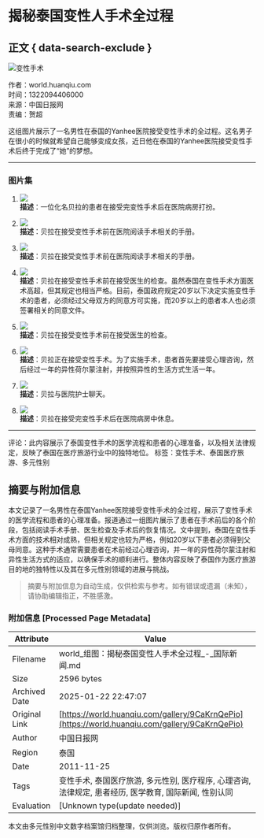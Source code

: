# 揭秘泰国变性人手术全过程

## 正文 { data-search-exclude }


![变性手术](https://rs2.huanqiucdn.cn/huanqiucdn/huanqiu/image/www/common/200.jpg)

作者：world.huanqiu.com  
时间：1322094406000  
来源：中国日报网  
责编：贺超  

这组图片展示了一名男性在泰国的Yanhee医院接受变性手术的全过程。这名男子在很小的时候就希望自己能够变成女孩，近日他在泰国的Yanhee医院接受变性手术后终于完成了“她”的梦想。

---

### 图片集

1. ![](https://himg2.huanqiucdn.cn/attachment2010/111124/de51742667.jpg?imageView2/2/w/1260)  
   **描述**：一位化名贝拉的患者在接受完变性手术后在医院病房打扮。
   
2. ![](https://himg2.huanqiucdn.cn/attachment2010/111124/a864eac765.jpg?imageView2/2/w/1260)  
   **描述**：贝拉在接受变性手术前在医院阅读手术相关的手册。
   
3. ![](https://himg2.huanqiucdn.cn/attachment2010/111124/83756c8adf.jpg?imageView2/2/w/1260)  
   **描述**：贝拉在接受变性手术前在医院阅读手术相关的手册。
   
4. ![](https://himg2.huanqiucdn.cn/attachment2010/111124/69dc23c7eb.jpg?imageView2/2/w/1260)  
   **描述**：贝拉在接受变性手术前在接受医生的检查。虽然泰国在变性手术方面医术高超，但其规定也相当严格。目前，泰国政府规定20岁以下决定实施变性手术的患者，必须经过父母双方的同意方可实施，而20岁以上的患者本人也必须签署相关的同意文件。
   
5. ![](https://himg2.huanqiucdn.cn/attachment2010/111124/bf40d24990.jpg?imageView2/2/w/1260)  
   **描述**：贝拉在接受变性手术前在接受医生的检查。
   
6. ![](https://himg2.huanqiucdn.cn/attachment2010/111124/be0c649ab5.jpg?imageView2/2/w/1260)  
   **描述**：贝拉正在接受变性手术。为了实施手术，患者首先要接受心理咨询，然后经过一年的异性荷尔蒙注射，并按照异性的生活方式生活一年。
   
7. ![](https://himg2.huanqiucdn.cn/attachment2010/111124/2c5bad09da.jpg?imageView2/2/w/1260)  
   **描述**：贝拉与医院护士聊天。
   
8. ![](https://himg2.huanqiucdn.cn/attachment2010/111124/6bee641d0f.jpg?imageView2/2/w/1260)  
   **描述**：贝拉在接受完变性手术后在医院病房中休息。

---
评论：此内容展示了泰国变性手术的医学流程和患者的心理准备，以及相关法律规定，反映了泰国在医疗旅游行业中的独特地位。
标签：变性手术、泰国医疗旅游、多元性别
<!-- tcd_original_link https://world.huanqiu.com/gallery/9CaKrnQePio -->


## 摘要与附加信息

<!-- tcd_abstract -->
本文记录了一名男性在泰国Yanhee医院接受变性手术的全过程，展示了变性手术的医学流程和患者的心理准备。报道通过一组图片展示了患者在手术前后的各个阶段，包括阅读手术手册、医生检查及手术后的恢复情况。文中提到，泰国在变性手术方面的技术相对成熟，但相关规定也较为严格，例如20岁以下患者必须得到父母同意。这种手术通常需要患者在术前经过心理咨询，并一年的异性荷尔蒙注射和异性生活方式的适应，以确保手术的顺利进行。整体内容反映了泰国作为医疗旅游目的地的独特性以及其在多元性别领域的进展与挑战。
<!-- tcd_abstract_end -->

> 摘要与附加信息为自动生成，仅供检索与参考。如有错误或遗漏（未知），请协助编辑指正，不胜感激。

### 附加信息 [Processed Page Metadata]

| Attribute       | Value                                  |
|-----------------|----------------------------------------|
| Filename        | world_组图：揭秘泰国变性人手术全过程_-_国际新闻.md                             |
| Size            | 2596 bytes                           |
| Archived Date   | 2025-01-22 22:47:07                             |
| Original Link   | [https://world.huanqiu.com/gallery/9CaKrnQePio](https://world.huanqiu.com/gallery/9CaKrnQePio)                       |
| Author          | 中国日报网                               |
| Region          | 泰国                               |
| Date            | 2011-11-25                                 |
| Tags            | 变性手术, 泰国医疗旅游, 多元性别, 医疗程序, 心理咨询, 法律规定, 患者经历, 医学教育, 国际新闻, 性别认同                                 |
| Evaluation            | [Unknown type(update needed)]                                 |
<!-- tcd_table_end -->

本文由多元性别中文数字档案馆归档整理，仅供浏览。版权归原作者所有。
